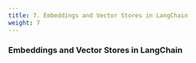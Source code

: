 ```yaml
---
title: 7. Embeddings and Vector Stores in LangChain
weight: 7
---
```



### Embeddings and Vector Stores in LangChain



